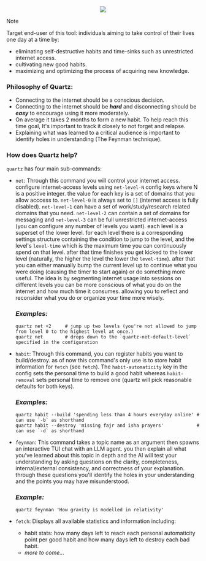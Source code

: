 <div align="center">
    <img src="https://readme-typing-svg.demolab.com/?font=Cartograph%20CF%20Italic&weight=700&size=76&pause=0&duration=1&color=A9A9A9&background=000A0E&center=true&vCenter=true&width=600&height=150&repeat=false&lines=Quartz">
</div>

> [!NOTE]
>  Target end-user of this tool: individuals aiming to take control of their lives one day at a time by:
>    * eliminating self-destructive habits and time-sinks such as unrestricted internet access.
>    * cultivating new good habits.
>    * maximizing and optimizing the process of acquiring new knowledge.
### Philosophy of Quartz:
- Connecting to the internet should be a conscious decision.
- Connecting to the internet should be ***hard*** and disconnecting should be ***easy*** to encourage using it more moderately.
- On average it takes 2 months to form a new habit. To help reach this time goal, It's important to track it closely to not forget and relapse.
- Explaining what was learned to a critical audience is important to identify holes in understanding (The Feynman technique).

### How does Quartz help?
`quartz` has four main sub-commands:
- `net`: Through this command you will control your internet access. configure internet-access levels using `net-level-N` config keys where N is a positive integer. the value for each key is a set of domains that you allow acccess to. `net-level-0` is always set to `[]` (internet access is fully disabled). `net-level-1` can have a set of work/study/research related domains that you need. `net-level-2`  can contain a set of domains for messaging and `net-level-3` can be full unrestricted internet-access (you can configure any number of levels you want). each level is a superset of the lower level. for each level there is a corresponding settings structure containing the condition to jump to the level, and the level's `level-time` which is the maximum time you can continuously spend on that level. after that time finishes you get kicked to the lower level (naturally, the higher the level the lower the `level-time`). after that you can either manually bump the current level up to continue what you were doing (causing the timer to start again) or do something more useful. The idea is by segmenting internet usage into sessions on different levels you can be more conscious of what you do on the internet and how much time it consumes. allowing you to reflect and reconsider what you do or organize your time more wisely. <br/>
  ### ***Examples:*** <br/>
  ```
  quartz net +2     # jump up two levels (you're not allowed to jump from level 0 to the highest level at once.)
  quartz net        # drops down to the `quartz-net-default-level` specified in the configuration
  ```

- `habit`: Through this command, you can register habits you want to build/destroy. as of now this command's only use is to store habit information for `fetch` (see `fetch`). The `habit-automaticity` key in the config sets the personal time to build a good habit whereas `habit-removal` sets personal time to remove one (quartz will pick reasonable defaults for both keys).
  ### ***Examples:*** <br/>
  ```
  quartz habit --build 'spending less than 4 hours everyday online' # can use `-b` as shorthand
  quartz habit --destroy 'missing fajr and isha prayers'            # can use `-d` as shorthand
  ```
  
- `feynman`: This command takes a topic name as an argument then spawns an interactive TUI chat with an LLM agent. you then explain all what you've learned about this topic in depth and the AI will test your understanding by asking questions on the clarity, completeness, internal/external consistency, and correctness of your explanation. through these questions you'll identify the holes in your understanding and the points you may have misunderstood. <br/>
  ### ***Example:*** <br/>
  ```
  quartz feynman 'How gravity is modelled in relativity'
  ```
  
- `fetch`: Displays all available statistics and information including: <br/>
  - habit stats: how many days left to reach each personal automaticity point per good habit and how many days left to destroy each bad habit. <br/>
  - *more to come...* <br/>
